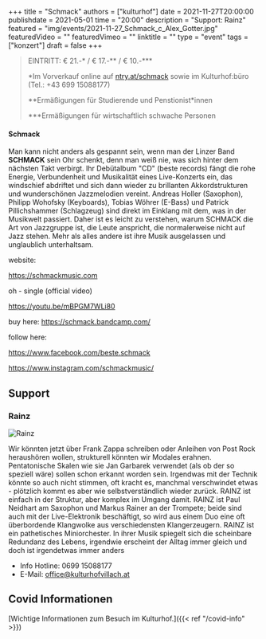 +++
title = "Schmack"
authors = ["kulturhof"]
date = 2021-11-27T20:00:00
publishdate = 2021-05-01
time = "20:00"
description = "Support: Rainz"
featured = "img/events/2021-11-27_Schmack_c_Alex_Gotter.jpg"
featuredVideo = ""
featuredVimeo = ""
linktitle = ""
type = "event"
tags = ["konzert"]
draft = false
+++

>
> EINTRITT: € 21.-\* / € 17.-\*\* / € 10.-\*\*\*
>
> \*Im Vorverkauf online auf [ntry.at/schmack](https://ntry.at/schmack) sowie im Kulturhof:büro (Tel.: +43 699 15088177)
> 
> \*\*Ermäßigungen für Studierende und Penstionist\*innen
> 
> \*\*\*Ermäßigungen für wirtschaftlich schwache Personen

#### Schmack

Man kann nicht anders als gespannt sein, wenn man der Linzer Band **SCHMACK** sein Ohr schenkt, denn man weiß nie, was sich hinter dem nächsten Takt verbirgt.
Ihr Debütalbum "CD" (beste records) fängt die rohe Energie, Verbundenheit und Musikalität eines Live-Konzerts ein, das windschief abdriftet und sich dann wieder zu brillanten Akkordstrukturen und wunderschönen Jazzmelodien vereint. Andreas Holler (Saxophon), Philipp Wohofsky (Keyboards), Tobias Wöhrer (E-Bass) und Patrick Pillichshammer (Schlagzeug) sind direkt im Einklang mit dem, was in der Musikwelt passiert. Daher ist es leicht zu verstehen, warum SCHMACK die Art von Jazzgruppe ist, die Leute anspricht, die normalerweise nicht auf Jazz stehen. Mehr als alles andere ist ihre Musik ausgelassen und unglaublich unterhaltsam.

website:

https://schmackmusic.com

oh - single (official video)

https://youtu.be/mBPGM7WLi80

buy here:
https://schmack.bandcamp.com/

follow here:

https://www.facebook.com/beste.schmack

https://www.instagram.com/schmackmusic/


## Support

### Rainz

![Rainz](/img/events/2021-11-27_Rainz.jpeg)

Wir könnten jetzt über Frank Zappa schreiben oder Anleihen von Post Rock heraushören wollen, strukturell könnten wir Modales erahnen. Pentatonische Skalen wie sie Jan Garbarek verwendet (als ob der so speziell wäre) sollen schon erkannt worden sein. Irgendwas mit der Technik könnte so auch nicht stimmen, oft kracht es, manchmal verschwindet etwas - plötzlich kommt es aber wie selbstverständlich wieder zurück. RAINZ ist einfach in der Struktur, aber komplex im Umgang damit. RAINZ ist Paul Neidhart am Saxophon und Markus Rainer an der Trompete; beide sind auch mit der Live-Elektronik beschäftigt, so wird aus einem Duo eine oft überbordende Klangwolke aus verschiedensten Klangerzeugern. RAINZ ist ein pathetisches Miniorchester.
In ihrer Musik spiegelt sich die scheinbare Redundanz des Lebens, irgendwie erscheint der Alltag immer gleich und doch ist irgendetwas immer anders



- Info Hotline: 0699 15088177 
- E-Mail: office@kulturhofvillach.at

## Covid Informationen

[Wichtige Informationen zum Besuch im Kulturhof.]({{< ref "/covid-info" >}})
